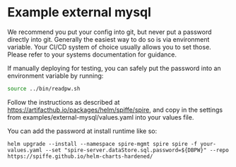 # Example external mysql

We recommend you put your config into git, but never put a password directly into git. Generally the easiest way to do so is via
environment variable. Your CI/CD system of choice usually allows you to set those. Please refer to your systems documentation for
guidance.

If manually deploying for testing, you can safely put the password into an environment variable by running:

```bash
source ../bin/readpw.sh
```

Follow the instructions as described at https://artifacthub.io/packages/helm/spiffe/spire, and copy in the settings from
examples/external-mysql/values.yaml into your values file.

You can add the password at install runtime like so:

```shell
helm upgrade --install --namespace spire-mgmt spire spire -f your-values.yaml --set "spire-server.dataStore.sql.password=${DBPW}" --repo https://spiffe.github.io/helm-charts-hardened/
```

